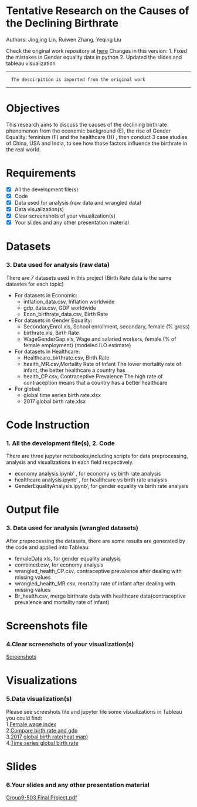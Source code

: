 # Tentative Research on the Causes of the Declining Birthrate
Authors: Jingjing Lin, Ruiwen Zhang, Yeqing Liu

Check the original work repository at [here](https://github.com/JJJJJingL/ANLY503) 
Changes in this version: 1. Fixed the mistakes in Gender equality data in python 
                         2. Updated the slides and tableau visualization  
                         
-------------                
      The descirpition is imported from the original work 
--------------

# Objectives
This research aims to discuss the causes of the declining birthrate phenomenon from the economic background (E), the rise of Gender Equality: feminism (F) and the healthcare (H) , then conduct 3 case studies of China, USA and India, to see how those factors influence the birthrate in the real world. 

# Requirements

- [x] All the development file(s)
- [x] Code
- [x] Data used for analysis (raw data and wrangled data)
- [x] Data visualization(s)
- [x] Clear screenshots of your visualization(s)
- [x] Your slides and any other presentation material

# Datasets 
### 3. Data used for analysis (raw data)
There are 7 datasets used in this project (Birth Rate data is the same datastes for each topic)
- For datasets in Economic:
  - inflation_data.csv, Inflation worldwide
  - gdp_data.csv, GDP worldwide
  - Econ_birthrate_data.csv, Birth Rate
- For datasets in Gender Equality:
  - SecondaryEnrol.xls, School enrollment, secondary, female (% gross)
  - birthrate.xls, Birth Rate
  - WageGenderGap.xls, Wage and salaried workers, female (% of female employment) (modeled ILO estimate)
- For datasets in Healthcare:
  - Healthcare_birthrate.csv, Birth Rate
  - health_MR.csv,Mortality Rate of Infant The lower mortality rate of infant, the better healthcare a country has 
  - health_CP.csv, Contraceptive Prevalence The high rate of contraception means that a country has a better healthcare
- For global:
  - global time series birth rate.xlsx
  - 2017 global birth rate.xlsx
  
# Code Instruction 
### 1. All the development file(s), 2. Code
There are three jupyter notebooks,including scripts for data preprocessing, analysis and visualizations in each field respectively.
- economy analysis.ipynb’ , for economy vs birth rate analysis
- healthcare analysis.ipynb‘ , for healthcare vs birth rate analysis
- GenderEqualityAnalysis.ipynb’, for gender equality vs birth rate analysis

# Output file 
### 3. Data used for analysis (wrangled datasets)

After preprocessing the datasets, there are some results are generated by the code and applied into Tableau:

- femaleData.xls, for gender equality analysis 
- combined.csv, for economy analysis 
- wrangled_health_CP.csv, contraceptive prevalence after dealing with missing values
- wrangled_health_MR.csv, mortality rate of infant after dealing with missing values
- Br_health.csv, merge birthrate data with healthcare data(contraceptive prevalence and mortality rate of infant)


# Screenshots file 
### 4.Clear screenshots of your visualization(s)
[Screenshots]()


# Visualizations 
### 5.Data visualization(s)
 Please see screeshots file and jupyter file
 some visualizations in Tableau you could find:  
1.[Female wage index](https://public.tableau.com/profile/jingjing.lin2982#!/vizhome/femaleTab/BirthRateVSFemaleWageIndex?publish=yes)   
2.[Compare birth rate and gdp](https://public.tableau.com/profile/yq6720#!/vizhome/503project/Sheet2?publish=yes)  
3.[2017 global birth rate(heat map)](https://public.tableau.com/profile/yq6720#!/vizhome/worldbirthrate2017/Sheet2?publish=yes)  
4.[Time series global birth rate](https://public.tableau.com/profile/yq6720#!/vizhome/globaltimeseriesbirthrate/Sheet1?publish=yes)   

# Slides 
### 6.Your slides and any other presentation material

[Group9-503 Final Project.pdf](https://github.com/JJJJJingL/DataVisualizationDemo/blob/master/Final%20Project.pdf)






